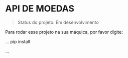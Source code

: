 <h1>API DE MOEDAS</h1>

>Status do projeto: Em desenvolvimento

Para rodar esse projeto na sua máquica, por favor digite:

...
pip install

...
